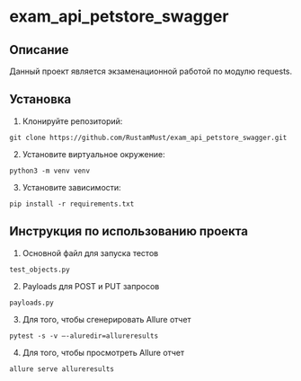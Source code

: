 # exam_api_petstore_swagger

## Описание

Данный проект является экзаменационной работой по модулю requests.

## Установка

1. Клонируйте репозиторий:
```
git clone https://github.com/RustamMust/exam_api_petstore_swagger.git
```

2. Установите виртуальное окружение:
```
python3 -m venv venv
```

3. Установите зависимости:
```
pip install -r requirements.txt
```


## Инструкция по использованию проекта

1. Основной файл для запуска тестов
```
test_objects.py
```
2. Payloads для POST и PUT запросов
```
payloads.py
```
3. Для того, чтобы сгенерировать Allure отчет
```
pytest -s -v —-aluredir=allureresults
```
4. Для того, чтобы просмотреть Allure отчет
```
allure serve allureresults
```
